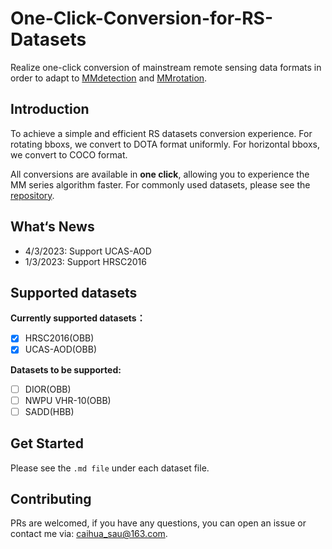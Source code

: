 # One-Click-Conversion-for-RS-Datasets

Realize one-click conversion of mainstream remote sensing data formats in order to adapt to [MMdetection](https://github.com/open-mmlab/mmdetection) and [MMrotation](https://github.com/open-mmlab/mmrotate).

## **Introduction**

To achieve a simple and efficient RS datasets conversion experience. For rotating bboxs, we convert to DOTA format uniformly. For horizontal bboxs, we convert to COCO format. 

All conversions are available in **one click**, allowing you to experience the MM series algorithm faster. For commonly used datasets, please see the [repository](https://github.com/kongyan66/Remote-sensing-detection).

## **What‘s News**

- 4/3/2023: Support UCAS-AOD
- 1/3/2023: Support HRSC2016

## **Supported datasets**

**Currently supported datasets：**

- [x] HRSC2016(OBB)
- [x] UCAS-AOD(OBB)

**Datasets to be supported:**

- [ ]  DIOR(OBB)
- [ ]  NWPU VHR-10(OBB)
- [ ]  SADD(HBB)

## Get Started

Please see the `.md file` under each dataset file.

## **Contributing**

PRs are welcomed, if you have any questions, you can open an issue or contact me via: caihua_sau@163.com.



